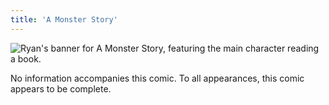 ```yaml
---
title: 'A Monster Story'
---
```


![Ryan's banner for A Monster Story, featuring the main character reading a book.](/images/monster-story/monster.jpg)

No information accompanies this comic. To all appearances, this comic appears to be complete.
